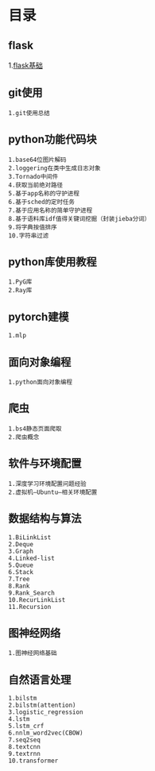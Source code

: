 # 目录

## flask
1.[flask基础](https://github.com/AutoMachine0/Note/tree/master/flask_web)
## git使用
    1.git使用总结
## python功能代码块
    1.base64位图片解码
    2.loggering在类中生成日志对象
    3.Tornado中间件
    4.获取当前绝对路径
    5.基于app名称的守护进程
    6.基于sched的定时任务
    7.基于应用名称的简单守护进程
    8.基于语料库idf值得关键词挖掘（封装jieba分词）
    9.将字典按值排序
    10.字符串过滤
## python库使用教程
    1.PyG库
    2.Ray库
## pytorch建模
    1.mlp
## 面向对象编程
    1.python面向对象编程
## 爬虫
    1.bs4静态页面爬取
    2.爬虫概念
## 软件与环境配置
    1.深度学习环境配置问题经验
    2.虚拟机—Ubuntu—相关环境配置
## 数据结构与算法
    1.BiLinkList
    2.Deque
    3.Graph
    4.Linked-list
    5.Queue
    6.Stack
    7.Tree
    8.Rank
    9.Rank_Search
    10.RecurLinkList
    11.Recursion
## 图神经网络
    1.图神经网络基础
## 自然语言处理
    1.bilstm 
    2.bilstm(attention)
    3.logistic_regression
    4.lstm
    5.lstm_crf
    6.nnlm_word2vec(CBOW)
    7.seq2seq
    8.textcnn
    9.textrnn
    10.transformer